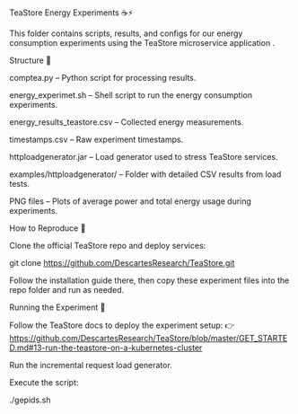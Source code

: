 TeaStore Energy Experiments ☕⚡

This folder contains scripts, results, and configs for our energy consumption experiments using the TeaStore microservice application
.

Structure 📂

comptea.py – Python script for processing results.

energy_experimet.sh – Shell script to run the energy consumption experiments.

energy_results_teastore.csv – Collected energy measurements.

timestamps.csv – Raw experiment timestamps.

httploadgenerator.jar – Load generator used to stress TeaStore services.

examples/httploadgenerator/ – Folder with detailed CSV results from load tests.

PNG files – Plots of average power and total energy usage during experiments.

How to Reproduce 🧪

Clone the official TeaStore repo and deploy services:

git clone https://github.com/DescartesResearch/TeaStore.git


Follow the installation guide there, then copy these experiment files into the repo folder and run as needed.

Running the Experiment 🚀

Follow the TeaStore docs to deploy the experiment setup:
👉 https://github.com/DescartesResearch/TeaStore/blob/master/GET_STARTED.md#13-run-the-teastore-on-a-kubernetes-cluster

Run the incremental request load generator.

Execute the script:

./gepids.sh
